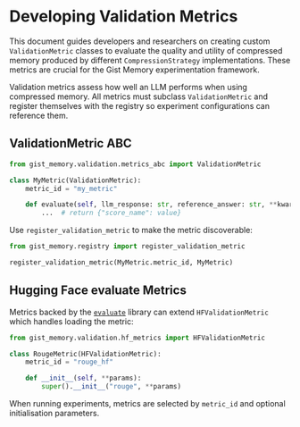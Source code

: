 # Developing Validation Metrics

This document guides developers and researchers on creating custom `ValidationMetric` classes to evaluate the quality and utility of compressed memory produced by different `CompressionStrategy` implementations. These metrics are crucial for the Gist Memory experimentation framework.

Validation metrics assess how well an LLM performs when using compressed memory.
All metrics must subclass `ValidationMetric` and register themselves with the
registry so experiment configurations can reference them.

## ValidationMetric ABC

```python
from gist_memory.validation.metrics_abc import ValidationMetric

class MyMetric(ValidationMetric):
    metric_id = "my_metric"

    def evaluate(self, llm_response: str, reference_answer: str, **kwargs):
        ...  # return {"score_name": value}
```

Use `register_validation_metric` to make the metric discoverable:

```python
from gist_memory.registry import register_validation_metric

register_validation_metric(MyMetric.metric_id, MyMetric)
```

## Hugging Face evaluate Metrics

Metrics backed by the [`evaluate`](https://github.com/huggingface/evaluate)
library can extend `HFValidationMetric` which handles loading the metric:

```python
from gist_memory.validation.hf_metrics import HFValidationMetric

class RougeMetric(HFValidationMetric):
    metric_id = "rouge_hf"

    def __init__(self, **params):
        super().__init__("rouge", **params)
```

When running experiments, metrics are selected by `metric_id` and optional
initialisation parameters.
